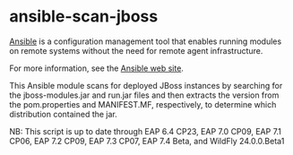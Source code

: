ansible-scan-jboss
==================

[Ansible](http://ansible.com) is a configuration management tool that
enables running modules on remote systems without the need for remote
agent infrastructure.

For more information, see the [Ansible web site](http://ansible.com).

This Ansible module scans for deployed JBoss instances by searching
for the jboss-modules.jar and run.jar files and then extracts the
version from the pom.properties and MANIFEST.MF, respectively, to
determine which distribution contained the jar.

NB:  This script is up to date through EAP 6.4 CP23, EAP 7.0 CP09,
    EAP 7.1 CP06, EAP 7.2 CP09, EAP 7.3 CP07, EAP 7.4 Beta, and
    WildFly 24.0.0.Beta1

